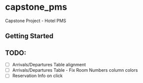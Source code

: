 # capstone_pms

Capstone Project - Hotel PMS

## Getting Started

## TODO:
- [ ] Arrivals/Departures Table alignment
- [ ] Arrivals/Departures Table - Fix Room Numbers column colors
- [ ] Reservation Info on click